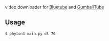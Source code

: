 video downloader for [Bluetube](https://newbluetube.yooco.org/) and [GumballTube](https://gumballtube.yooco.org)
## Usage
```sh
$ phyton3 main.py dl 70
```
